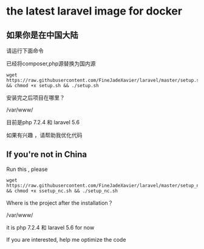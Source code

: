 # the latest laravel image for docker

## 如果你是在中国大陆

请运行下面命令

已经将composer,php源替换为国内源

    wget https://raw.githubusercontent.com/FineJadeXavier/laravel/master/setup.sh && chmod +x setup.sh && ./setup.sh

安装完之后项目在哪里？

/var/www/

目前是php 7.2.4 和 laravel 5.6

如果有兴趣 ，请帮助我优化代码

## If you're not in China

Run this , please

    wget https://raw.githubusercontent.com/FineJadeXavier/laravel/master/setup_nc.sh && chmod +x ssetup_nc.sh && ./setup_nc.sh

Where is the project after the installation？

/var/www/

it is php 7.2.4 和 laravel 5.6 for now

If you are interested, help me optimize the code
